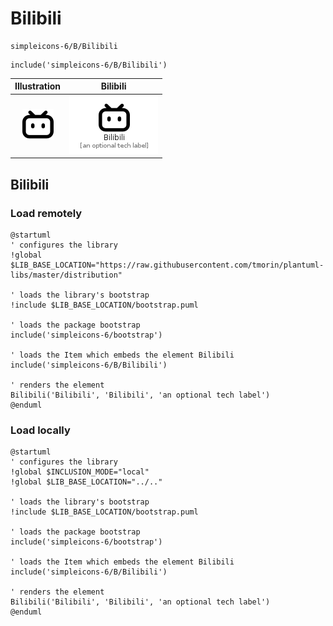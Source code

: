 # Bilibili


```text
simpleicons-6/B/Bilibili
```

```text
include('simpleicons-6/B/Bilibili')
```



| Illustration | Bilibili |
| :---: | :---: |
| ![illustration for Illustration](../../simpleicons-6/B/Bilibili.png) | ![illustration for Bilibili](../../simpleicons-6/B/Bilibili.Local.png) |




## Bilibili

### Load remotely
```plantuml
@startuml
' configures the library
!global $LIB_BASE_LOCATION="https://raw.githubusercontent.com/tmorin/plantuml-libs/master/distribution"

' loads the library's bootstrap
!include $LIB_BASE_LOCATION/bootstrap.puml

' loads the package bootstrap
include('simpleicons-6/bootstrap')

' loads the Item which embeds the element Bilibili
include('simpleicons-6/B/Bilibili')

' renders the element
Bilibili('Bilibili', 'Bilibili', 'an optional tech label')
@enduml
```

### Load locally
```plantuml
@startuml
' configures the library
!global $INCLUSION_MODE="local"
!global $LIB_BASE_LOCATION="../.."

' loads the library's bootstrap
!include $LIB_BASE_LOCATION/bootstrap.puml

' loads the package bootstrap
include('simpleicons-6/bootstrap')

' loads the Item which embeds the element Bilibili
include('simpleicons-6/B/Bilibili')

' renders the element
Bilibili('Bilibili', 'Bilibili', 'an optional tech label')
@enduml
```

